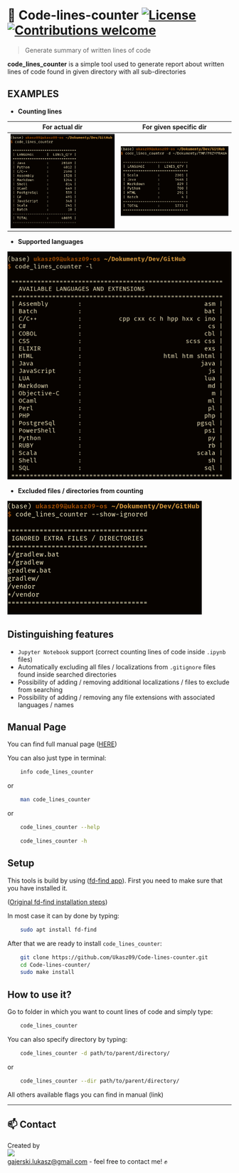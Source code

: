 # :mag_right: Code-lines-counter [![License](https://img.shields.io/badge/licence-MIT-blue)](https://choosealicense.com/licenses/mit/) [![Contributions welcome](https://img.shields.io/badge/contributions-welcome-orange.svg)](https://github.com/Ukasz09/Code-lines-counter)

> Generate summary of written lines of code

**code_lines_counter** is a simple tool used to generate report about written lines of code found in given directory with all sub-directories


## EXAMPLES

- **Counting lines**

| For actual dir | For given specific dir |
| -------- | ------- |
| ![](/doc/images/counter_norm.png) | ![](/doc/images/counter_specific.png) |

- **Supported languages**

![](/doc/images/extensions.png)

- **Excluded files / directories from counting**

![](/doc/images/ignored.png)


## Distinguishing features

- `Jupyter Notebook` support (correct counting lines of code inside `.ipynb` files)
- Automatically excluding all files / localizations from `.gitignore` files found inside searched directories
- Possibility of adding / removing additional localizations / files to exclude from searching
- Possibility of adding / removing any file extensions with associated languages / names

## Manual Page

You can find full manual page ([HERE](https://github.com/Ukasz09/Code-lines-counter/wiki))<br/> 

You can also just type in terminal: <br/>

```bash
    info code_lines_counter 
```
or

```bash
    man code_lines_counter 
```

or

```bash
    code_lines_counter --help 
```
```bash
    code_lines_counter -h
```

## Setup

This tools is build by using ([fd-find app](https://github.com/sharkdp/fd)). First you need to make sure that you have installed it.

([Original fd-find installation steps](https://github.com/sharkdp/fd#installation))

In most case it can by done by typing:

```bash
    sudo apt install fd-find
```
After that we are ready to install `code_lines_counter`:

```bash
    git clone https://github.com/Ukasz09/Code-lines-counter.git
    cd Code-lines-counter/
    sudo make install
```

## How to use it?

Go to folder in which you want to count lines of code and simply type:
```bash
    code_lines_counter
```

You can also specify directory by typing:

```bash
    code_lines_counter -d path/to/parent/directory/
```

or

```bash
    code_lines_counter --dir path/to/parent/directory/
```

All others available flags you can find in manual (link)

___
## 📫 Contact 
Created by <br/>
<a href="https://github.com/Ukasz09" target="_blank"><img src="https://avatars0.githubusercontent.com/u/44710226?s=460&v=4"  width="100px;"></a>
<br/> gajerski.lukasz@gmail.com - feel free to contact me! ✊


